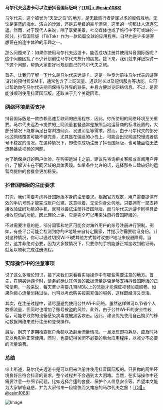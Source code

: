 **马尔代夫远游卡可以注册抖音国际版吗？[[TG💪+ @esim1088](https://t.me/s/esim1088)]**

马尔代夫，这个被誉为“天堂之岛”的地方，是无数旅行者梦寐以求的度假胜地。无论是湛蓝的海水、洁白的沙滩，还是五星级的豪华酒店，这里的一切都让人流连忘返。然而，对于现代人来说，除了享受美景，社交媒体也成了旅行中不可或缺的一部分。抖音国际版（TikTok）作为一款风靡全球的应用程序，自然也是许多游客想要在旅途中体验的乐趣之一。

那么问题来了：如果你使用马尔代夫远游卡，能否成功注册并使用抖音国际版呢？这个问题困扰了不少计划前往马尔代夫旅行的朋友。接下来，我们就来详细探讨一下这个问题，帮助大家更好地规划自己的马尔代夫之旅。

首先，让我们了解一下什么是马尔代夫远游卡。这是一种专为前往马尔代夫的游客设计的预付费SIM卡，通常包含了上网流量、通话时长以及短信服务等功能。它可以帮助你在马尔代夫期间保持与外界的联系，并且方便浏览网络信息。不过，是否能够顺利使用抖音国际版，还取决于几个关键因素。

### 网络环境是否支持

抖音国际版是一款依赖高速互联网的应用程序，因此，你所使用的网络环境至关重要。马尔代夫远游卡提供的上网流量套餐通常是按照当地运营商的标准设置的，大部分情况下能够满足日常浏览网页、发送消息等需求。然而，由于马尔代夫的部分地区网络覆盖可能不够完善，尤其是在偏远的小岛上，可能会出现网速较慢或者信号不稳定的情况。在这种情况下，即使你成功注册了抖音国际版，也可能面临无法流畅播放视频的问题。

为了确保良好的用户体验，在购买远游卡之前，建议先咨询相关客服或查阅用户评价，了解该卡在不同区域的具体表现。如果条件允许的话，选择那些口碑较好的运营商提供的套餐会更加稳妥。

### 抖音国际版的注册要求

其次，我们需要考虑抖音国际版本身的注册要求。根据官方规定，用户需要提供有效的手机号码才能完成账户创建。这意味着，无论你身处何地，只要拥有一部支持接收验证码功能的手机，就可以尝试注册抖音国际版。而马尔代夫远游卡同样具备接收短信的功能，因此理论上讲，它是完全可以用来注册抖音国际版的。

不过需要注意的是，部分国家和地区可能会对海外用户的账号注册进行限制。例如，有些平台可能会检测到你的IP地址来自特定国家，并提示你需要验证身份。针对这种情况，你可以通过切换Wi-Fi或其他方式暂时改变IP地址来规避障碍。当然，这并非绝对必要，因为大多数情况下，只要你的手机能够正常接收到验证码，就足以顺利完成注册流程。

### 实际操作中的注意事项

说了这么多理论知识，接下来我们来看看实际操作中有哪些需要注意的地方。首先，在购买远游卡时，请务必确认其包含的数据流量是否足够支持抖音国际版的正常使用。一般来说，每天至少需要几百MB以上的流量才能保证视频加载顺畅。如果你担心流量消耗过快，也可以考虑购买按需充值的服务，这样既经济又灵活。

其次，在注册过程中，请尽量避免使用公共Wi-Fi网络。虽然这样做可以节省个人数据流量，但同时也增加了账号被盗的风险。此外，由于公共Wi-Fi的安全性较低，可能导致你的设备感染病毒或被黑客攻击。因此，建议优先使用自己购买的移动数据网络来进行注册和登录操作。

最后，别忘了定期检查账户余额以及剩余流量情况。一旦发现即将耗尽，应及时补充以免影响正常使用。同时，也要记得关闭不必要的后台应用程序，以减少不必要的流量浪费。

### 总结

综上所述，马尔代夫远游卡是可以用来注册并使用抖音国际版的。只要你的网络环境良好且符合抖音的要求，整个过程并不会遇到太大困难。当然，在实际操作中还需要注意一些细节问题，比如选择合适的套餐、保护个人信息安全等。希望本文能为大家解答疑惑，并为大家带来一段愉快而又难忘的马尔代夫之旅！[[TG💪+ @esim1088](https://t.me/s/esim1088)] 

![Image](https://i.postimg.cc/4NQfJmqS/Snipaste-2025-05-13-00-14-12.png)
